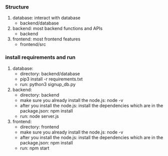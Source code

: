 ### Structure
1. database: interact with database
    - backend/database
2. backend: most backend functions and APIs
    - backend 
3. frontend: most frontend features
    - frontend/src
  
### install requirements and run
1. database:
    - directory: backend/database
    - pip3 install -r requirements.txt
    - run: python3 signup_db.py
2. backend:
    - directory: backend
    - make sure you already install the node.js: node -v
    - after you install the node.js: install the dependencies which are in the package.json: npm install
    - run: node server.js
3. frontend:
    - directory: frontend
    - make sure you already install the node.js: node -v
    - after you install the node.js: install the dependencies which are in the package.json: npm install
    - run: npm start
   

